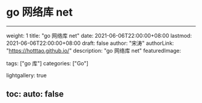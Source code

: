 # go 网络库 net

---
weight: 1
title: "go 网络库 net"
date: 2021-06-06T22:00:00+08:00
lastmod: 2021-06-06T22:00:00+08:00
draft: false
author: "宋涛"
authorLink: "https://hotttao.github.io/"
description: "go 网络库 net"
featuredImage: 

tags: ["go 库"]
categories: ["Go"]

lightgallery: true

toc:
  auto: false
---

